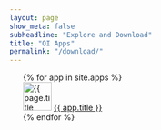 ```yaml
---
layout: page
show_meta: false
subheadline: "Explore and Download"
title: "OI Apps"
permalink: "/download/"
---
```

<ul style="list-style: none;">
    {% for app in site.apps %}
    <li><img src="https://raw.githubusercontent.com/openintents/{{ app.ref }}/master/promotion/icons/ic_launcher_{{app.ref}}_512.png" width="50" alt="{{ page.title escape_once }}"/>
	<a href="{{ site.url }}/{{ app.ref}}">{{ app.title }}</a></li>
    {% endfor %}
</ul>